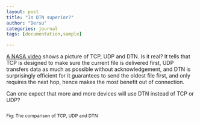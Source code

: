 ```yaml
---
layout: post
title: "Is DTN superior?"
author: "Dersu"
categories: journal
tags: [documentation,sample]

---
```


[A NASA video](https://www.youtube.com/watch?v=HV8CHoWP9-o) shows a picture of TCP, UDP and DTN. Is it real? It tells that TCP is designed to make sure the current file is delivered first, UDP transfers data as much as possible without acknowledgement, and DTN is surprisingly efficient for it guarantees to send the oldest file first, and only requires the next hop, hence makes the most benefit out of connection.

Can one expect that more and more devices will use DTN instead of TCP or UDP?

<div style="text-align:left;"><img src="{{ site.github.url }}/assets/img/DTN.jpg" style="margin-bottom:0px; max-width:80%;" alt=""><p style="font-size:12px">Fig: The comparison of TCP, UDP and DTN</p></div>

